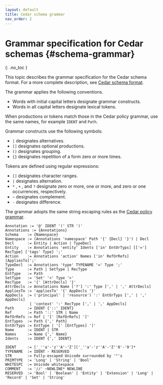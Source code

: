 ```yaml
---
layout: default
title: Cedar schema grammar
nav_order: 2
---
```

<!-- markdownlint-disable-file MD040 -->

# Grammar specification for Cedar schemas {#schema-grammar}
{: .no_toc }

This topic describes the grammar specification for the Cedar schema format. For a more complete description, see [Cedar schema format](../schema/human-readable-schema.html).

The grammar applies the following conventions.
+ Words with initial capital letters designate grammar constructs.
+ Words in all capital letters designate lexical tokens.

When productions or tokens match those in the Cedar policy grammar, use the same names, for example `IDENT` and `Path`.

Grammar constructs use the following symbols:
+ `|` designates alternatives.
+ `[]` designates optional productions.
+ `()` designates grouping.
+ `{}` designates repetition of a form zero or more times.

Tokens are defined using regular expressions:
+ `[]` designates character ranges.
+ `|` designates alternation.
+ `*` , `+` , and `?` designate zero or more, one or more, and zero or one occurrences, respectively.
+ `~` designates complement.
+ `-` designates difference.

The grammar adopts the same string escaping rules as the [Cedar policy grammar](../policies/syntax-grammar.html).

```
Annotation := '@' IDENT '(' STR ')'
Annotations := {Annotations}
Schema    := {Namespace}
Namespace := (Annotations 'namespace' Path '{' {Decl} '}') | Decl
Decl      := Entity | Action | TypeDecl
Entity    := Annotations 'entity' Idents ['in' EntOrTyps] [['='] RecType] ['tags' Type] ';'
Action    := Annotations 'action' Names ['in' RefOrRefs] [AppliesTo]';'
TypeDecl  := Annotations 'type' TYPENAME '=' Type ';'
Type      := Path | SetType | RecType
EntType   := Path
SetType   := 'Set' '<' Type '>'
RecType   := '{' [AttrDecls] '}'
AttrDecls := Annotations Name ['?'] ':' Type [',' | ',' AttrDecls]
AppliesTo := 'appliesTo' '{' AppDecls '}'
AppDecls  := ('principal' | 'resource') ':' EntOrTyps [',' | ',' AppDecls]
           | 'context' ':' RecType [',' | ',' AppDecls]
Path      := IDENT {'::' IDENT}
Ref       := Path '::' STR | Name
RefOrRefs := Ref | '[' [RefOrRefs] ']'
EntTypes  := Path {',' Path}
EntOrTyps := EntType | '[' [EntTypes] ']'
Name      := IDENT | STR
Names     := Name {',' Name}
Idents    := IDENT {',' IDENT}

IDENT     := ['_''a'-'z''A'-'Z']['_''a'-'z''A'-'Z''0'-'9']*
TYPENAME  := IDENT - RESERVED
STR       := Fully-escaped Unicode surrounded by '"'s
PRIMTYPE  := 'Long' | 'String' | 'Bool'
WHITESPC  := Unicode whitespace
COMMENT   := '//' ~NEWLINE* NEWLINE
RESERVED  := 'Bool' | 'Boolean' | 'Entity' | 'Extension' | 'Long' | 'Record' | 'Set' | 'String'
```
